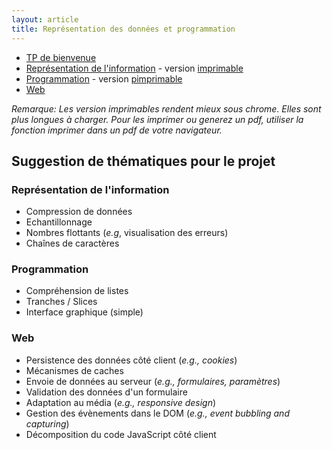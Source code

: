 ```yaml
---
layout: article
title: Représentation des données et programmation
---
```


- [TP de bienvenue](./welcome.html)
- [Représentation de l'information](./prog/data.html) - version [imprimable](./prog/data.html?print-pdf)
- [Programmation](./prog/prog.html) - version [pimprimable](./prog/prog.html?print-pdf)
- [Web](./web)

*Remarque: Les version imprimables rendent mieux sous chrome. Elles sont plus
longues à charger. Pour les imprimer ou generez un pdf, utiliser la fonction
imprimer dans un pdf de votre navigateur.*

## Suggestion de thématiques pour le projet

### Représentation de l'information
- Compression de données
- Echantillonnage
- Nombres flottants (_e.g_, visualisation des erreurs)
- Chaînes de caractères 

### Programmation
- Compréhension de listes
- Tranches / Slices
- Interface graphique (simple)

### Web
- Persistence des données côté client (_e.g., cookies_) 
- Mécanismes de caches
- Envoie de données au serveur (_e.g., formulaires, paramètres_)
- Validation des données d'un formulaire
- Adaptation au média (_e.g., responsive design_)
- Gestion des évènements dans le DOM (_e.g., event bubbling and capturing_)
- Décomposition du code JavaScript côté client 



